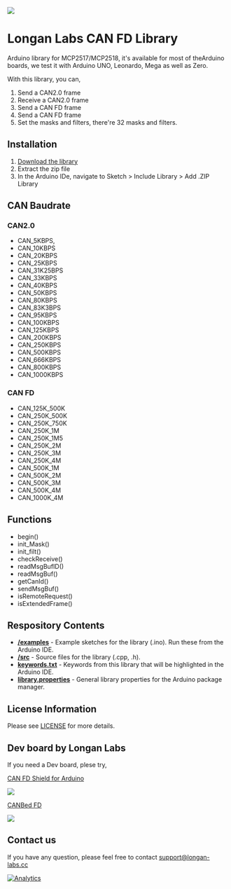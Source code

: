 ![](https://www.longan-labs.cc/media/catalog/category/Categories-32.png)

# Longan Labs CAN FD Library

Arduino library for MCP2517/MCP2518, it's available for most of theArduino boards, we test it with Arduino UNO, Leonardo, Mega as well as Zero.

With this library, you can,

1. Send a CAN2.0 frame
2. Receive a CAN2.0 frame
3. Send a CAN FD frame
4. Send a CAN FD frame
5. Set the masks and filters, there're 32 masks and filters. 

## Installation

1. [Download the library](https://github.com/Longan-Labs/Longan_CANFD/archive/refs/heads/master.zip)
2. Extract the zip file
3. In the Arduino IDe, navigate to Sketch > Include Library > Add .ZIP Library

## CAN Baudrate

### CAN2.0

- CAN_5KBPS,
- CAN_10KBPS
- CAN_20KBPS
- CAN_25KBPS
- CAN_31K25BPS
- CAN_33KBPS  
- CAN_40KBPS  
- CAN_50KBPS  
- CAN_80KBPS  
- CAN_83K3BPS 
- CAN_95KBPS  
- CAN_100KBPS 
- CAN_125KBPS 
- CAN_200KBPS 
- CAN_250KBPS 
- CAN_500KBPS 
- CAN_666KBPS 
- CAN_800KBPS 
- CAN_1000KBPS

### CAN FD

- CAN_125K_500K
- CAN_250K_500K
- CAN_250K_750K
- CAN_250K_1M
- CAN_250K_1M5
- CAN_250K_2M
- CAN_250K_3M
- CAN_250K_4M
- CAN_500K_1M
- CAN_500K_2M
- CAN_500K_3M
- CAN_500K_4M
- CAN_1000K_4M

## Functions

- begin()
- init_Mask()
- init_filt()
- checkReceive()
- readMsgBufID()
- readMsgBuf()
- getCanId()
- sendMsgBuf()
- isRemoteRequest()
- isExtendedFrame()

## Respository Contents

* [**/examples**](./examples) - Example sketches for the library (.ino). Run these from the Arduino IDE.
* [**/src**](./src) - Source files for the library (.cpp, .h).
* [**keywords.txt**](./keywords.txt) - Keywords from this library that will be highlighted in the Arduino IDE.
* [**library.properties**](./library.properties) - General library properties for the Arduino package manager.

## License Information

Please see [LICENSE](./LICENSE) for more details.

## Dev board by Longan Labs

If you need a Dev board, plese try,

[CAN FD Shield for Arduino](https://www.longan-labs.cc/1030012.html)

[![](https://www.longan-labs.cc/media/catalog/product/cache/ecd051e9670bd57df35c8f0b122d8aea/1/0/1030012-2_2.jpg)](https://www.longan-labs.cc/1030012.html)

[CANBed FD](https://www.longan-labs.cc/1030009.html)

[![](https://www.longan-labs.cc/media/catalog/product/cache/ecd051e9670bd57df35c8f0b122d8aea/1/0/1030009-1.jpg)](https://www.longan-labs.cc/1030009.html)

## Contact us

If you have any question, please feel free to contact [support@longan-labs.cc](support@longan-labs.cc)


[![Analytics](https://ga-beacon.appspot.com/UA-101965714-1/Longan_CANFD)](https://github.com/igrigorik/ga-beacon)
